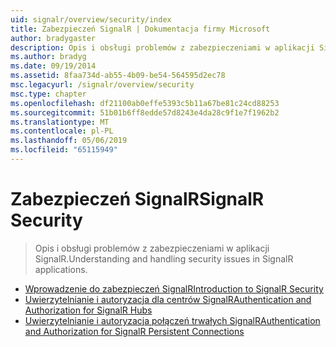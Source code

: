 ```yaml
---
uid: signalr/overview/security/index
title: Zabezpieczeń SignalR | Dokumentacja firmy Microsoft
author: bradygaster
description: Opis i obsługi problemów z zabezpieczeniami w aplikacji SignalR.
ms.author: bradyg
ms.date: 09/19/2014
ms.assetid: 8faa734d-ab55-4b09-be54-564595d2ec78
msc.legacyurl: /signalr/overview/security
msc.type: chapter
ms.openlocfilehash: df21100ab0effe5393c5b11a67be81c24cd88253
ms.sourcegitcommit: 51b01b6ff8edde57d8243e4da28c9f1e7f1962b2
ms.translationtype: MT
ms.contentlocale: pl-PL
ms.lasthandoff: 05/06/2019
ms.locfileid: "65115949"
---
```

# <a name="signalr-security"></a><span data-ttu-id="be146-103">Zabezpieczeń SignalR</span><span class="sxs-lookup"><span data-stu-id="be146-103">SignalR Security</span></span>

> <span data-ttu-id="be146-104">Opis i obsługi problemów z zabezpieczeniami w aplikacji SignalR.</span><span class="sxs-lookup"><span data-stu-id="be146-104">Understanding and handling security issues in SignalR applications.</span></span>

- [<span data-ttu-id="be146-105">Wprowadzenie do zabezpieczeń SignalR</span><span class="sxs-lookup"><span data-stu-id="be146-105">Introduction to SignalR Security</span></span>](introduction-to-security.md)
- [<span data-ttu-id="be146-106">Uwierzytelnianie i autoryzacja dla centrów SignalR</span><span class="sxs-lookup"><span data-stu-id="be146-106">Authentication and Authorization for SignalR Hubs</span></span>](hub-authorization.md)
- [<span data-ttu-id="be146-107">Uwierzytelnianie i autoryzacja połączeń trwałych SignalR</span><span class="sxs-lookup"><span data-stu-id="be146-107">Authentication and Authorization for SignalR Persistent Connections</span></span>](persistent-connection-authorization.md)
